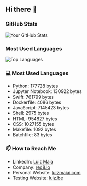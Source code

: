 ## Hi there 👋

### GitHub Stats

![Your GitHub Stats](https://github-readme-stats.vercel.app/api?username=luizmaiaj&show_icons=true&theme=radical)

### Most Used Languages

![Top Languages](https://github-readme-stats.vercel.app/api/top-langs/?username=luizmaiaj&layout=compact)

### 💻 Most Used Languages

- Python: 177728 bytes
- Jupyter Notebook: 130922 bytes
- Swift: 761799 bytes
- Dockerfile: 4086 bytes
- JavaScript: 7145423 bytes
- Shell: 2975 bytes
- HTML: 954827 bytes
- CSS: 1027155 bytes
- Makefile: 1092 bytes
- Batchfile: 83 bytes


### 📫 How to Reach Me

- LinkedIn: [Luiz Maia](https://www.linkedin.com/in/luizcarlosmaiajunior/)
- Company: [red8.io](https://red8.io)
- Personal Website: [luizmaiaj.com](https://luizmaiaj.com)
- Testing Website: [luiz.be](https://luiz.be)

<!--
**luizmaiaj/luizmaiaj** is a ✨ _special_ ✨ repository because its `README.md` (this file) appears on your GitHub profile.

Here are some ideas to get you started:

- 🔭 I’m currently working on ...
- 🌱 I’m currently learning ...
- 👯 I’m looking to collaborate on ...
- 🤔 I’m looking for help with ...
- 💬 Ask me about ...
- 📫 How to reach me: ...
- 😄 Pronouns: ...
- ⚡ Fun fact: ...
-->
